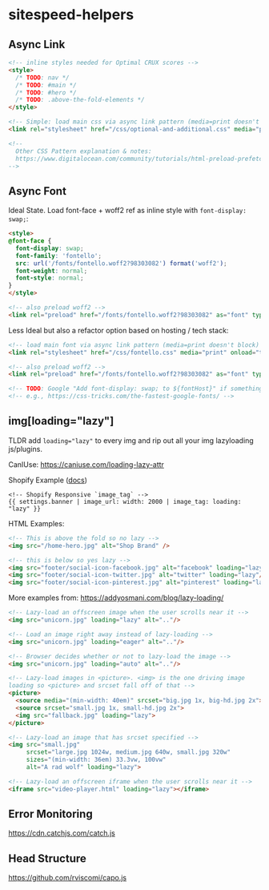 # sitespeed-helpers

## Async Link

```html
<!-- inline styles needed for Optimal CRUX scores -->
<style>
  /* TODO: nav */
  /* TODO: #main */
  /* TODO: #hero */
  /* TODO: .above-the-fold-elements */
</style>

<!-- Simple: load main css via async link pattern (media=print doesn't block) -->
<link rel="stylesheet" href="/css/optional-and-additional.css" media="print" onload="this.media='all'">

<!-- 
  Other CSS Pattern explanation & notes: 
  https://www.digitalocean.com/community/tutorials/html-preload-prefetch 
-->
```

## Async Font

Ideal State. Load font-face + woff2 ref as inline style with `font-display: swap;`:

```html
<style>
@font-face {
  font-display: swap;
  font-family: 'fontello';
  src: url('/fonts/fontello.woff2?98303082') format('woff2');
  font-weight: normal;
  font-style: normal;
}
</style>

<!-- also preload woff2 -->
<link rel="preload" href="/fonts/fontello.woff2?98303082" as="font" type="font/woff2" crossorigin>
```

Less Ideal but also a refactor option based on hosting / tech stack: 

```html
<!-- load main font via async link pattern (media=print doesn't block) -->
<link rel="stylesheet" href="/css/fontello.css" media="print" onload="this.media='all'">

<!-- also preload woff2 -->
<link rel="preload" href="/fonts/fontello.woff2?98303082" as="font" type="font/woff2" crossorigin>

<!-- TODO: Google "Add font-display: swap; to ${fontHost}" if something like google font -->
<!-- e.g., https://css-tricks.com/the-fastest-google-fonts/ -->
```

## img[loading="lazy"]

TLDR add `loading="lazy"` to every img and rip out all your img lazyloading js/plugins.

CanIUse: https://caniuse.com/loading-lazy-attr

Shopify Example ([docs](https://mikefallows.com/posts/responsive-images-in-shopify-themes/#the-new-image_tag-filter))

```liquid
<!-- Shopify Responsive `image_tag` -->
{{ settings.banner | image_url: width: 2000 | image_tag: loading: "lazy" }}
```

HTML Examples:

```html
<!-- This is above the fold so no lazy -->
<img src="/home-hero.jpg" alt="Shop Brand" />

<!-- this is below so yes lazy -->
<img src="footer/social-icon-facebook.jpg" alt="facebook" loading="lazy"/>
<img src="footer/social-icon-twitter.jpg" alt="twitter" loading="lazy"/>
<img src="footer/social-icon-pinterest.jpg" alt="pinterest" loading="lazy"/>
```

More examples from: https://addyosmani.com/blog/lazy-loading/

```html
<!-- Lazy-load an offscreen image when the user scrolls near it -->
<img src="unicorn.jpg" loading="lazy" alt=".."/>

<!-- Load an image right away instead of lazy-loading -->
<img src="unicorn.jpg" loading="eager" alt=".."/>

<!-- Browser decides whether or not to lazy-load the image -->
<img src="unicorn.jpg" loading="auto" alt=".."/>

<!-- Lazy-load images in <picture>. <img> is the one driving image 
loading so <picture> and srcset fall off of that -->
<picture>
  <source media="(min-width: 40em)" srcset="big.jpg 1x, big-hd.jpg 2x">
  <source srcset="small.jpg 1x, small-hd.jpg 2x">
  <img src="fallback.jpg" loading="lazy">
</picture>

<!-- Lazy-load an image that has srcset specified -->
<img src="small.jpg"
     srcset="large.jpg 1024w, medium.jpg 640w, small.jpg 320w"
     sizes="(min-width: 36em) 33.3vw, 100vw"
     alt="A rad wolf" loading="lazy">

<!-- Lazy-load an offscreen iframe when the user scrolls near it -->
<iframe src="video-player.html" loading="lazy"></iframe>
```

## Error Monitoring

https://cdn.catchjs.com/catch.js

## Head Structure

https://github.com/rviscomi/capo.js
